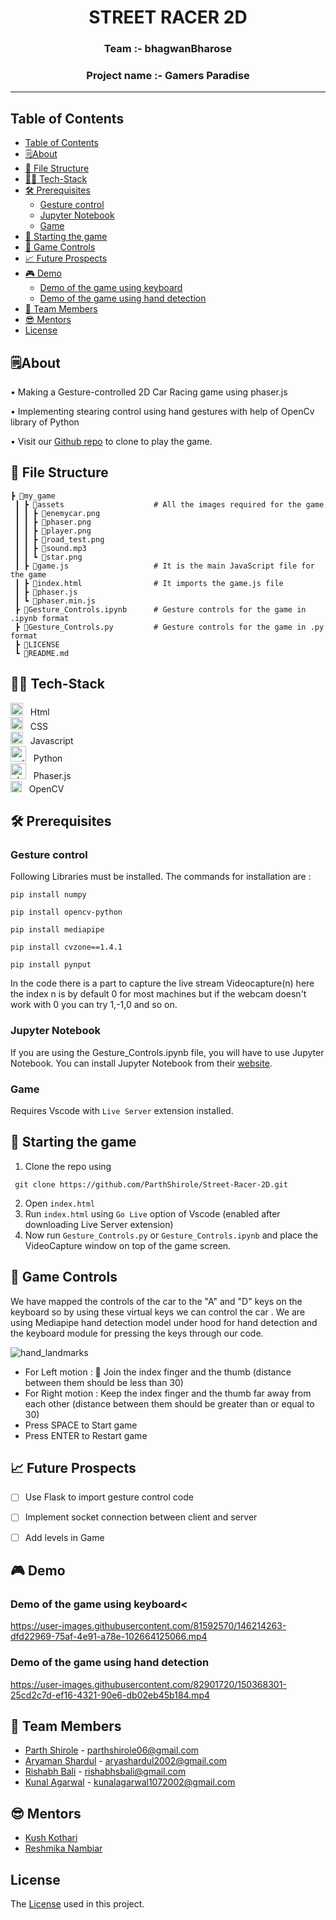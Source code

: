 
<p>
<h1 align = "center" > <strong>STREET RACER 2D </strong> <br>
<h3 align = "center">Team :- bhagwanBharose
<h3 align = "center">Project name :- Gamers Paradise
 <hr>
</p>


## Table of Contents

- [Table of Contents](#table-of-contents)
- [🗒️About](#️about)
- [📁 File Structure](#-file-structure)
- [👨‍💻 Tech-Stack](#-tech-stack)
- [🛠️ Prerequisites](#️-prerequisites)
  - [Gesture control](#gesture-control)
  - [Jupyter Notebook](#jupyter-notebook)
  - [Game](#game)
- [🎲 Starting the game](#-starting-the-game)
- [👋 Game Controls](#-game-controls)
- [📈 Future Prospects](#-future-prospects)
- [🎮 Demo](#-demo)
  - [Demo of the game using keyboard](#demo-of-the-game-using-keyboard)
  - [Demo of the game using hand detection](#demo-of-the-game-using-hand-detection)
- [🏅 Team Members](#-team-members)
- [😎 Mentors](#-mentors)
- [License](#license)


## 🗒️About

• Making a Gesture-controlled 2D Car Racing game using phaser.js

• Implementing stearing control using hand gestures with help of OpenCv library of Python

• Visit our [Github repo](https://github.com/ParthShirole/Gamers-Paradise) to clone to play the game.

## 📁 File Structure
```
┣ 📂my_game
 ┃ ┣ 📂assets                    # All the images required for the game 
 ┃ ┃ ┣ 📜enemycar.png
 ┃ ┃ ┣ 📜phaser.png
 ┃ ┃ ┣ 📜player.png
 ┃ ┃ ┣ 📜road_test.png
 ┃ ┃ ┣ 📜sound.mp3
 ┃ ┃ ┗ 📜star.png              
 ┃ ┣ 📜game.js                   # It is the main JavaScript file for the game
 ┃ ┣ 📜index.html                # It imports the game.js file
 ┃ ┣ 📜phaser.js
 ┃ ┗ 📜phaser.min.js
 ┣ 📜Gesture_Controls.ipynb      # Gesture controls for the game in .ipynb format
 ┣ 📜Gesture_Controls.py         # Gesture controls for the game in .py format
 ┣ 📜LICENSE
 ┗ 📜README.md
```

## 👨‍💻 Tech-Stack

<p>
<image src="https://github.com/get-icon/geticon/blob/master/icons/html-5.svg" width=20 title="Html"> &nbsp; Html <br> 
<image src="https://github.com/get-icon/geticon/blob/master/icons/css-3.svg" width=20 title="CSS"> &nbsp; CSS <br>
<image src="https://github.com/get-icon/geticon/blob/master/icons/javascript.svg" width=20 title="Javascript"> &nbsp; Javascript <br>
<image src="https://github.com/get-icon/geticon/raw/master/icons/python.svg" width=25 title="python"> &nbsp; Python <br>
<image src="https://user-images.githubusercontent.com/83249996/146242645-c764b523-2fce-4f59-b2e9-b51a5a0fc028.jpg" width=25 title="phaser"> &nbsp; Phaser.js <br>
<image src="https://github.com/get-icon/geticon/blob/master/icons/opencv.svg" width=18 title="opencv"> &nbsp; OpenCV
</p>

 
## 🛠️ Prerequisites 
  ### Gesture control
  Following Libraries must be installed. 
  The commands for installation are :<br/>
 ```
 pip install numpy
 ```
 ```
 pip install opencv-python
 ```
 ```
 pip install mediapipe
 ```
 ```
 pip install cvzone==1.4.1 
 ```
 ```
 pip install pynput
 ```
  In the code there is a part to capture the live stream Videocapture(n) here the index n is by default 0 for most machines but if the webcam doesn't work with 0 you can try 1,-1,0 and so on. 
<br/>
 
 ### Jupyter Notebook
 If you are using the Gesture_Controls.ipynb file, you will have to use Jupyter Notebook. You can install Jupyter Notebook from their [website](https://jupyter.org/install).
 
 ### Game
 Requires Vscode with ``Live Server`` extension installed.
 
## 🎲 Starting the game
1. Clone the repo using 
 ```
  git clone https://github.com/ParthShirole/Street-Racer-2D.git 
  ```
2. Open ``` index.html ```
3. Run ```index.html``` using ``Go Live`` option of Vscode (enabled after downloading Live Server extension)
4. Now run ```Gesture_Controls.py``` or ```Gesture_Controls.ipynb``` and place the VideoCapture window on top of the game screen. 
 

## 👋 Game Controls
 We have mapped the controls of the car to the "A" and "D" keys on the keyboard so by using these virtual keys we can control the car .
  We are using Mediapipe hand detection model under hood for hand detection and the keyboard module for pressing the keys through our code.
  
  ![hand_landmarks](https://user-images.githubusercontent.com/81592570/146204032-e8524d4c-97db-461f-9d6e-6018c3275de2.png)
 
 - For Left motion : 🤏 Join the index finger and the thumb (distance between them should be less than 30) <br>
 - For Right motion : Keep the index finger and the thumb far away from each other (distance between them should be greater than or equal to 30)<br>
 - Press SPACE to Start game<br>
 - Press ENTER to Restart game

## 📈 Future Prospects

- [ ] Use Flask to import gesture control code
- [ ] Implement socket connection between client and server
- [ ] Add levels in Game

  
## 🎮 Demo
  ### Demo of the game using keyboard<


https://user-images.githubusercontent.com/81592570/146214263-dfd22969-75af-4e91-a78e-102664125066.mp4


 ### Demo of the game using hand detection
  




https://user-images.githubusercontent.com/82901720/150368301-25cd2c7d-ef16-4321-90e6-db02eb45b184.mp4
  
 

 
## 🏅 Team Members

- [Parth Shirole](https://github.com/ParthShirole) - parthshirole06@gmail.com
- [Aryaman Shardul](https://github.com/Aryaman22102002) - aryashardul2002@gmail.com
- [Rishabh Bali](https://github.com/Ris-Bali) - rishabhsbali@gmail.com
- [Kunal Agarwal](https://github.com/KunalA18) - kunalagarwal1072002@gmail.com 

## 😎 Mentors 
- [Kush Kothari](https://github.com/kkothari2001) 
- [Reshmika Nambiar](https://github.com/Reshmika-Nambiar)
  
## License
The [License](LICENSE) used in this project. 
